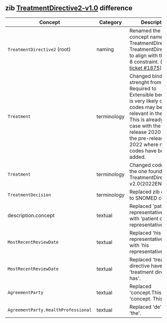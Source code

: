 ## zib [TreatmentDirective2-v1.0](https://zibs.nl/wiki/TreatmentDirective2-v1.0(2020EN)) difference

| Concept         | Category          | Description                             | 
|-----------------|-------------------|-----------------------------------------|
|`TreatmentDirective2` (root) | naming | Renamed the root concept name TreatmentDirective to TreatmentDirective2 to align with the sdf-8 constraint. ([zib ticket #1875](https://bits.nictiz.nl/browse/ZIB-1875)) |
| `Treatment` | terminology | Changed binding strenght from Required to Extensible because it is very likely other codes may be relevant in the future. This is already the case with the zibs in release 2020 versus the pre-release of 2022 where new codes have been added. |
| `Treatment` | terminology | Changed codes to the one found in TreatmentDirective2-v2.0(2022EN). |
| `TreatmentDecision` | terminology | Replaced zib codes to SNOMED codes. |
| description.concept | textual | Replaced 'patient or representative (s)' with 'patient or representative(s)'. |
| `MostRecentReviewDate` | textual | Replaced 'his representative (s)' with 'his representative(s)'. |
| `MostRecentReviewDate` | textual | Replaced 'treatment directive have' with 'treatment directive has'. |
| `AgreementParty` | textual | Replaced 'concept.This' with 'concept. This'. |
| `AgreementParty.HealthProfessional` | textual | Replaced 'de' with 'the'. |
